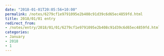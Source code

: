 ```yaml
---
date: "2018-01-01T20:05:56+10:00"
permalink: /notes/6279cf1e9791095e2b408c91d39c6d65ec4859fd.html
title: 2018/01/01 entry
redirect_from:
- /notes/entry/2018/01/01/6279cf1e9791095e2b408c91d39c6d65ec4859fd.html
categories:
- January
- 2018
- 1
---
```

